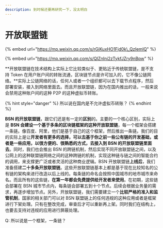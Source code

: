 ```yaml
---
description: 到时候还要再研究一下，没太明白
---
```


# 开放联盟链

{% embed url="https://mp.weixin.qq.com/s/rGjKuxHO1Fjd0k\_QzIemIQ" %}

{% embed url="https://mp.weixin.qq.com/s/QIZnIni2zTykfJZry9nBpw" %}

**开放联盟链在技术结构上实际上它比较类似于、更贴近于传统联盟链，是不支持 Token 在用户账户间的转账流通，区块链节点是许可加入的，它不像公链网络。**实际上公链网络的话，任何人或者一个组织都可以去下载节点程序，然后部署安装，接入到网络里面去。而且开放联盟链，因为在国内推出的话，一般来说会禁用这种账户间的这种 P2P 的这种虚拟币转账。

{% hint style="danger" %}
所以说在国内是不允许虚拟币转账？
{% endhint %}

**BSN 的开放联盟链**，跟它们还是有一定的**区别**的。主要的一个核心区别，实际上是 **BSN 会建设一个基于多条的区块链框架的这种开放联盟链**，每一个框架会搭建一条链。像百度、阿里，他们是基于自己的这个框架，然后推出一条链。我们的目的实际上是让**开发者有更多的选择，可以去基于你之前一些公有链的开发基础，或者是一些应用，以很方便的、很熟悉的方式，去接入到 BSN 的开放联盟链里面去**。同时，我们也会推出 BSN 的跨链机制，然后实现不同开放联盟链之间，以及公网上的这种联盟链网络之间的这种跨链的机制，实现这种链与链之间的智能合约的调用，来支撑更广泛或者灵活的这种商业逻辑。BSN 开放联盟链**上线后**，我们准备搭建**二十多条开放联盟链**。这些开放联盟链基本上都是基于现在比较知名的公有链的架构来进行改造以后上线的。每条链的命名会按照中国城市的地市城市来命名。而且所有的这些链，**在第一年都会免费提供给开发者来使用**。在初期，这些链会部署在 BSN 城市节点内，每条链会部署五到十个节点。后续会根据业务量的需求，再逐步增加节点。另外，开放联盟链，我们需要建立一个**比较严格的准入和监管机制**，国家的相关部门可以对 BSN 联盟链上的任何违规的这种应用或者是框架进行下架处理。只有在整改完成，审查后才可以重新再上架。同时我们在结构上，也要去支持对违规的应用进行屏蔽处理。

Q: 所以说是一个框架，一条链？








